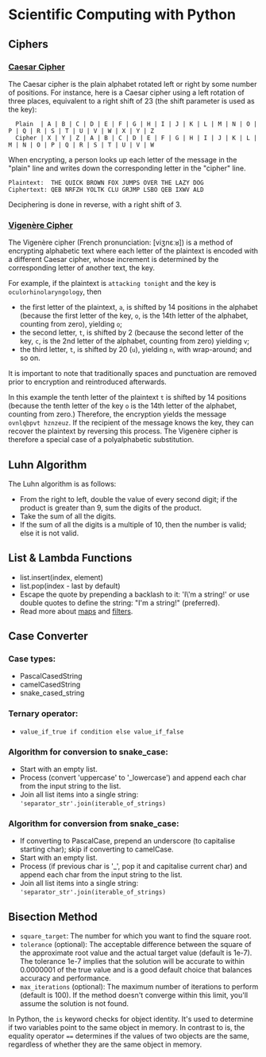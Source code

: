# Scientific Computing with Python

## Ciphers
### [Caesar Cipher](https://en.wikipedia.org/wiki/Caesar_cipher)
The Caesar cipher is the plain alphabet rotated left or right by some number of positions. For instance, here is a Caesar cipher using a left rotation of three places, equivalent to a right shift of 23 (the shift parameter is used as the key):

```
  Plain  | A | B | C | D | E | F | G | H | I | J | K | L | M | N | O | P | Q | R | S | T | U | V | W | X | Y | Z
  Cipher | X | Y | Z | A | B | C | D | E | F | G | H | I | J | K | L | M | N | O | P | Q | R | S | T | U | V | W
```

When encrypting, a person looks up each letter of the message in the "plain" line and writes down the corresponding letter in the "cipher" line.
 ```
 Plaintext:  THE QUICK BROWN FOX JUMPS OVER THE LAZY DOG
 Ciphertext: QEB NRFZH YOLTK CLU GRJMP LSBO QEB IXWV ALD
```
Deciphering is done in reverse, with a right shift of 3.

### [Vigenère Cipher](https://en.wikipedia.org/wiki/Vigen%C3%A8re_cipher)
The Vigenère cipher (French pronunciation: [viʒnɛːʁ]) is a method of encrypting alphabetic text where each letter of the plaintext is encoded with a different Caesar cipher, whose increment is determined by the corresponding letter of another text, the key.

For example, if the plaintext is ```attacking tonight``` and the key is ```oculorhinolaryngology```, then

- the first letter of the plaintext, ```a```, is shifted by 14 positions in the alphabet (because the first letter of the key, ```o```, is the 14th letter of the alphabet, counting from zero), yielding ```o```;
- the second letter, ```t```, is shifted by 2 (because the second letter of the key, ```c```, is the 2nd letter of the alphabet, counting from zero) yielding ```v```;
- the third letter, ```t```, is shifted by 20 (```u```), yielding ```n```, with wrap-around; and so on.

It is important to note that traditionally spaces and punctuation are removed prior to encryption and reintroduced afterwards.

In this example the tenth letter of the plaintext ```t``` is shifted by 14 positions (because the tenth letter of the key ```o``` is the 14th letter of the alphabet, counting from zero.) Therefore, the encryption yields the message ```ovnlqbpvt hznzeuz```.
If the recipient of the message knows the key, they can recover the plaintext by reversing this process. The Vigenère cipher is therefore a special case of a polyalphabetic substitution.


## Luhn Algorithm
The Luhn algorithm is as follows:
- From the right to left, double the value of every second digit; if the product is greater than 9, sum the digits of the product.
- Take the sum of all the digits.
- If the sum of all the digits is a multiple of 10, then the number is valid; else it is not valid.

## List & Lambda Functions
- list.insert(index, element)
- list.pop(index - last by default)
- Escape the quote by prepending a backlash to it: 'I\\'m a string!' or use double quotes to define the string: "I'm a string!" (preferred).
- Read more about [maps](https://www.w3schools.com/python/ref_func_map.asp) and [filters](https://www.w3schools.com/python/ref_func_filter.asp).

## Case Converter
###  Case types:
-  PascalCasedString
-  camelCasedString
-  snake_cased_string
###  Ternary operator:
-  ```value_if_true if condition else value_if_false```
### Algorithm for conversion to snake_case:
-  Start with an empty list.
-  Process (convert 'uppercase' to '_lowercase') and append each char from the input string to the list.
-  Join all list items into a single string: ```'separator_str'.join(iterable_of_strings)```
### Algorithm for conversion from snake_case:
-  If converting to PascalCase, prepend an underscore (to capitalise starting char); skip if converting to camelCase.
-  Start with an empty list.
-  Process (if previous char is '_', pop it and capitalise current char) and append each char from the input string to the list.
-  Join all list items into a single string: ```'separator_str'.join(iterable_of_strings)```

## Bisection Method
- ```square_target```: The number for which you want to find the square root.
- ```tolerance``` (optional): The acceptable difference between the square of the approximate root value and the actual target value (default is 1e-7). The tolerance 1e-7 implies that the solution will be accurate to within 0.0000001 of the true value and is a good default choice that balances accuracy and performance.
- ```max_iterations``` (optional): The maximum number of iterations to perform (default is 100). If the method doesn't converge within this limit, you'll assume the solution is not found.

In Python, the ```is``` keyword checks for object identity. It's used to determine if two variables point to the same object in memory. In contrast to is, the equality operator ```==``` determines if the values of two objects are the same, regardless of whether they are the same object in memory.
